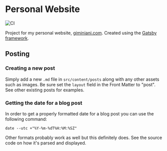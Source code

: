 # Personal Website
![CI](https://github.com/ScottG489/scottg489.github.io/workflows/CI/badge.svg)

Project for my personal website, [giminiani.com](http://www.giminiani.com).
Created using the [Gatsby framework](https://github.com/gatsbyjs/gatsby).

## Posting

### Creating a new post

Simply add a new `.md` file in `src/content/posts` along with any other assets such as images. Be sure set the `layout` field in the Front Matter to "post". See other existing posts for examples.

### Getting the date for a blog post

In order to get a properly formatted date for a blog post you can use the following command:

```
date --utc +"%Y-%m-%dT%H:%M:%SZ"
```

Other formats probably work as well but this definitely does. See the source code on how it's parsed and displayed.
